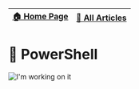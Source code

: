 [🏠 Home Page](https://github.com/rithala) | [📰 All Articles](../README.md)
-|-

# 🔦 PowerShell

<img alt="I'm working on it" src="https://github.com/rithala/rithala/raw/master/assets/inprogress.gif"/>
